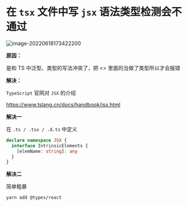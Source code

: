 # 在 `tsx` 文件中写 `jsx` 语法类型检测会不通过

![image-20220618173422200](https://picgo-1302703244.cos.ap-nanjing.myqcloud.com/202206201015367.png)

**原因：**

是和 TS 中泛型、类型的写法冲突了，把 <> 里面的当做了类型所以才会报错

**解决：**

`TypeScript` 官网对 `JSX` 的介绍

<https://www.tslang.cn/docs/handbook/jsx.html>

**解决一**

在 `.ts / .tsx / .d.ts` 中定义

```ts
declare namespace JSX {
  interface IntrinsicElements {
    [elemName: string]: any
  }
}
```

**解决二**

简单粗暴

```sh
yarn add @types/react
```
